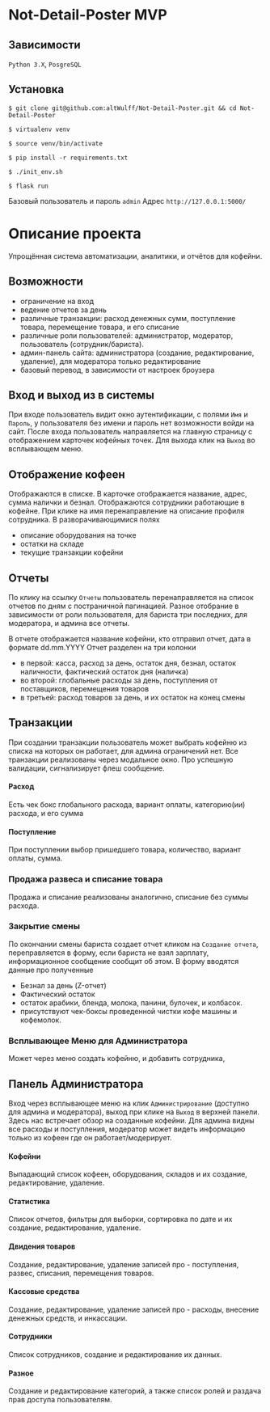 # Not-Detail-Poster MVP
## Зависимости
`Python 3.X`, `PosgreSQL`

## Установка
`$ git clone git@github.com:altWulff/Not-Detail-Poster.git && cd Not-Detail-Poster`

`$ virtualenv venv`

`$ source venv/bin/activate`

`$ pip install -r requirements.txt`

`$ ./init_env.sh`

`$ flask run`

Базовый пользователь и пароль `admin`
Адрес `http://127.0.0.1:5000/`

# Описание проекта
Упрощённая система автоматизации, аналитики, и отчётов для кофейни.

## Возможности
- ограничение на вход
- ведение отчетов за день
- различные транзакции: расход денежных сумм, поступление товара, перемещение товара, и его списание
- различные роли пользователей: администратор, модератор, пользователь (сотрудник/бариста).
- админ-панель сайта: администратора (создание, редактирование, удаление), для модератора только редактирование
- базовый перевод, в зависимости от настроек броузера

## Вход и выход из в системы
При входе пользователь видит окно аутентификации, с полями
`Имя` и `Пароль`, у пользователя без имени и пароль нет возможности войди на сайт.
После входа пользователь направляется на главную страницу с отображением карточек кофейных точек.
Для выхода клик на `Выход` во всплывающем меню.

## Отображение кофеен
Отображаются в списке.
В карточке отображается название, адрес, сумма налички и безнал.
Отображаются сотрудники работающие в кофейне. При клике на имя перенаправление на описание профиля сотрудника.
В разворачивающимися полях
- описание оборудования на точке
- остатки на складе
- текущие транзакции кофейни

## Отчеты
По клику на ссылку `Отчеты` пользователь перенаправляется на список отчетов по дням с постраничной пагинацией.
Разное отобрание в зависимости от роли пользователя, для бариста три последних, для модератора, и админа все отчеты.

В отчете отображается название кофейни, кто отправил отчет, дата в формате dd.mm.YYYY
Отчет разделен на три колонки
- в первой: касса, расход за день, остаток дня, безнал, остаток наличности, фактический остаток дня (наличка)
- во второй: глобальные расходы за день, поступления от поставщиков, перемещения товаров
- в третьей: расход товаров за день, и их остаток на конец смены


## Транзакции
При создании транзакции пользователь может выбрать кофейню из списка на которых он работает, для админа ограничений нет.
Все транзакции реализованы через модальное окно. Про успешную валидации, сигнализирует флеш сообщение.

#### Расход
Есть чек бокс глобального расхода, вариант оплаты, категорию(ии) расхода, и его сумма

#### Поступление
При поступлении выбор пришедшего товара, количество, вариант оплаты, сумма.

### Продажа развеса и списание товара
Продажа и списание реализованы аналогично, списание без суммы расхода.

### Закрытие смены
По окончании смены бариста создает отчет кликом на `Создание отчета`, переправляется в форму,
если бариста не взял зарплату, информационное сообщение сообщит об этом.
В форму вводятся данные про полученные
- Безнал за день (Z-отчет)
- Фактический остаток
- остаток арабики, бленда, молока, панини, булочек, и колбасок.
- присутствуют чек-боксы проведенной чистки кофе машины и кофемолок.

### Всплывающее Меню для Администратора
Может через меню создать кофейню,
и добавить сотрудника,

## Панель Администратора
Вход через всплывающее меню на клик `Администрирование` (доступно для админа и модератора), выход при клике на `Выход` в верхней панели.
Здесь нас встречает обзор на созданные кофейни.
Для админа видны все расходы и поступления, модератор может видеть информацию только из кофеен где он работает/модерирует.

#### Кофейни
Выпадающий список кофеен, оборудования, складов и их создание, редактирование, удаление.

#### Статистика
Список отчетов, фильтры для выборки, сортировка по дате и их создание, редактирование, удаление.

#### Двидения товаров
Создание, редактирование, удаление записей про - поступления, развес, списания, перемещения товаров.

#### Кассовые средства
Создание, редактирование, удаление записей про - расходы, внесение денежных средств, и инкассации.

#### Сотрудники
Список сотрудников, создание и редактирование их данных.

#### Разное
Создание и редактирование категорий, а также список ролей и раздача прав доступа пользователям.
